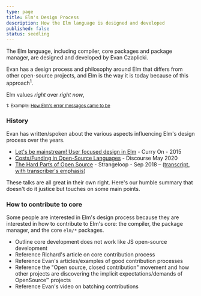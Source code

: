 ```yaml
---
type: page
title: Elm's Design Process
description: How the Elm language is designed and developed
published: false
status: seedling
---
```



The Elm language, including compiler, core packages and package manager, are designed and developed by Evan Czaplicki.

Evan has a design process and philosophy around Elm that differs from other open-source projects, and Elm is the way it is today because of this approach<sup>1</sup>.

Elm values _right_ over _right now_,



 <sup>1: Example: [How Elm's error messages came to be](TODO)</sup>


### History

Evan has written/spoken about the various aspects influencing Elm's design process over the years.

- [Let's be mainstream! User focused design in Elm](https://www.youtube.com/watch?v=oYk8CKH7OhE) - Curry On - 2015
- [Costs/Funding in Open-Source Languages](https://discourse.elm-lang.org/t/costs-funding-in-open-source-languages/5722) - Discourse May 2020
- [The Hard Parts of Open Source](https://www.youtube.com/watch?v=o_4EX4dPppA) - Strangeloop - Sep 2018 – ([transcript, with transcriber's emphasis](https://devonzuegel.com/post/the-hard-parts-of-open-source-by-evan-czaplicki))


These talks are all great in their own right. Here's our humble summary that doesn't do it justice but touches on some main points.


### How to contribute to core

Some people are interested in Elm's design process because they are interested in how to contribute to Elm's core: the compiler, the package manager, and the core `elm/*` packages.


- Outline core development does not work like JS open-source development
- Reference Richard's article on core contribution process
- Reference Evan's articles/examples of good contribution processes
- Reference the "Open source, closed contribution" movement and how other projects are discovering the implicit expectations/demands of OpenSource™ projects
- Reference Evan's video on batching contributions
